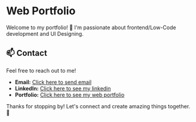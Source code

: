 # Web Portfolio

Welcome to my portfolio! 🚀 I'm passionate about frontend/Low-Code development and UI Designing.

## 📫 Contact

Feel free to reach out to me!
- **Email:** [Click here to send email](jgoboli2@gmail.com)
- **LinkedIn:** [Click here to see my linkedin](https://www.linkedin.com/in/goboli-jonathan/)
- **Portfolio:** [Click here to see my web portfolio](https://jgoboli-web-portfolio.onrender.com/)

Thanks for stopping by! Let's connect and create amazing things together. 🚀
